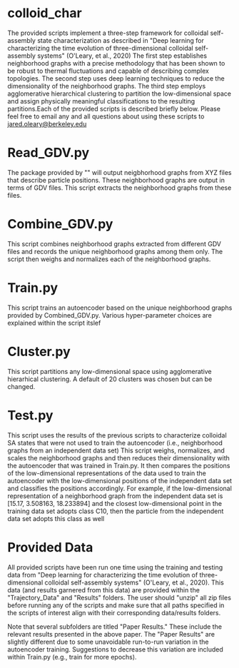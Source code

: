 # colloid_char
The provided scripts implement a three-step framework for colloidal self-assembly state characterization as described in "Deep learning for characterizing the time evolution of three-dimensional colloidal self-assembly systems" (O'Leary, et al., 2020) The first step establishes neighborhood graphs with a precise methodology that has been shown to be robust to thermal fluctuations and capable of describing complex topologies. The second step uses deep learning techniques to reduce the dimensionality of the neighborhood graphs. The third step employs agglomerative hierarchical clustering to partition the low-dimensional space and assign physically meaningful classifications to the resulting partitions.Each of the provided scripts is described briefly below. Please feel free to email any and all questions about using these scripts to jared.oleary@berkeley.edu

# Read_GDV.py 
The package provided by "" will output neigbhorhood graphs from XYZ files that describe particle positions. These neighborhood graphs are output in terms of GDV files. This script extracts the neighborhood graphs from these files.

# Combine_GDV.py
This script combines neighborhood graphs extracted from different GDV files and records the unique neighborhood graphs among them only. The script then weighs and normalizes each of the neighborhood graphs.

# Train.py
This script trains an autoencoder based on the unique neighborhood graphs provided by Combined_GDV.py. Various hyper-parameter choices are explained within the script itslef

# Cluster.py
This script partitions any low-dimensional space using agglomerative hierarhical clustering. A default of 20 clusters was chosen but can be changed.

# Test.py
This script uses the results of the previous scripts to characterize colloidal SA states that were not used to train the autoencoder (i.e., neighborhood graphs from an independent data set) This script weighs, normalizes, and scales the neighborhood graphs and then reduces their dimensionality with the autoencoder that was trained in Train.py. It then compares the positions of the low-dimensional representations of the data used to train the autoencoder with the low-dimensional positions of the independent data set and classifies the positions accordingly. For example, if the low-dimensional representation of a neighborhood graph from the independent data set is [15.17, 3.508163, 18.233894] and the closest low-dimensional point in the training data set adopts class C10, then the particle from the independent data set adopts this class as well

# Provided Data
All provided scripts have been run one time using the training and testing data from "Deep learning for characterizing the time evolution of three-dimensional colloidal self-assembly systems" (O'Leary, et al., 2020). This data (and results garnered from this data) are provided within the "Trajectory_Data" and "Results" folders. The user should "unzip" all zip files before running any of the scripts and make sure that all paths specified in the scripts of interest align with their corresponding data/results folders.

Note that several subfolders are titled "Paper Results." These include the relevant results presented in the above paper. The "Paper Results" are slightly different due to some unavoidable run-to-run variation in the autoencoder training. Suggestions to decrease this variation are included within Train.py (e.g., train for more epochs).


